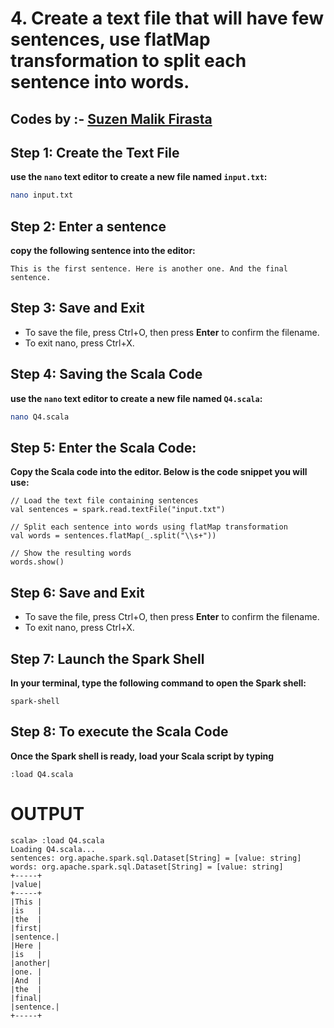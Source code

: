 # 4. Create a text file that will have few sentences, use flatMap transformation to split each sentence into words. 
## Codes by :- [Suzen Malik Firasta](https://github.com/SuzenFirasta)


## Step 1: Create the Text File
**use the `nano` text editor to create a new file named `input.txt`:**
```bash
nano input.txt
```
## Step 2: Enter a sentence
**copy the following sentence into the editor:**

```
This is the first sentence. Here is another one. And the final sentence.
```
## Step 3: Save and Exit
* To save the file, press Ctrl+O, then press **Enter** to confirm the filename.
* To exit nano, press Ctrl+X.

## Step 4: Saving the Scala Code
**use the `nano` text editor to create a new file named `Q4.scala`:**
```bash
nano Q4.scala
```

## Step 5: Enter the Scala Code: 
**Copy the Scala code into the editor. Below is the code snippet you will use:**
```
// Load the text file containing sentences
val sentences = spark.read.textFile("input.txt")

// Split each sentence into words using flatMap transformation
val words = sentences.flatMap(_.split("\\s+"))

// Show the resulting words
words.show()
```

## Step 6: Save and Exit
* To save the file, press Ctrl+O, then press **Enter** to confirm the filename.
* To exit nano, press Ctrl+X.

## Step 7: Launch the Spark Shell
**In your terminal, type the following command to open the Spark shell:**
```
spark-shell
```

## Step 8: To execute the Scala Code
**Once the Spark shell is ready, load your Scala script by typing**
```
:load Q4.scala
```

# OUTPUT

```
scala> :load Q4.scala
Loading Q4.scala...
sentences: org.apache.spark.sql.Dataset[String] = [value: string]
words: org.apache.spark.sql.Dataset[String] = [value: string]
+-----+
|value|
+-----+
|This |
|is   |
|the  |
|first|
|sentence.|
|Here |
|is   |
|another|
|one. |
|And  |
|the  |
|final|
|sentence.|
+-----+

```
